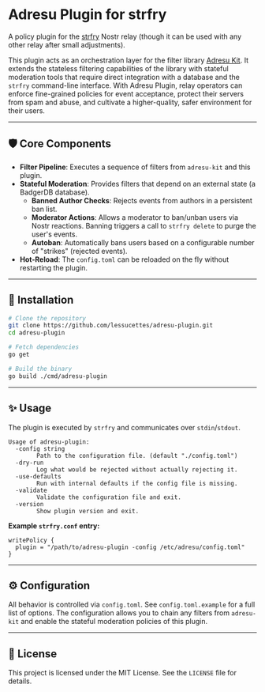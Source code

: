 # Adresu Plugin for strfry

A policy plugin for the [strfry](https://github.com/hoytech/strfry) Nostr relay (though it can be used with any other relay after small adjustments).

This plugin acts as an orchestration layer for the filter library [Adresu Kit](https://github.com/lessucettes/adresu-kit). It extends the stateless filtering capabilities of the library with stateful moderation tools that require direct integration with a database and the `strfry` command-line interface. With Adresu Plugin, relay operators can enforce fine-grained policies for event acceptance, protect their servers from spam and abuse, and cultivate a higher-quality, safer environment for their users. 

---

## 🛡️ Core Components

* **Filter Pipeline**: Executes a sequence of filters from `adresu-kit` and this plugin.
* **Stateful Moderation**: Provides filters that depend on an external state (a BadgerDB database).
    * **Banned Author Checks**: Rejects events from authors in a persistent ban list.
    * **Moderator Actions**: Allows a moderator to ban/unban users via Nostr reactions. Banning triggers a call to `strfry delete` to purge the user's events.
    * **Autoban**: Automatically bans users based on a configurable number of "strikes" (rejected events).
* **Hot-Reload**: The `config.toml` can be reloaded on the fly without restarting the plugin.

---

## 🚀 Installation

```bash
# Clone the repository
git clone https://github.com/lessucettes/adresu-plugin.git
cd adresu-plugin

# Fetch dependencies
go get

# Build the binary
go build ./cmd/adresu-plugin
```

-----

## ✨ Usage

The plugin is executed by `strfry` and communicates over `stdin`/`stdout`.

```
Usage of adresu-plugin:
  -config string
        Path to the configuration file. (default "./config.toml")
  -dry-run
        Log what would be rejected without actually rejecting it.
  -use-defaults
        Run with internal defaults if the config file is missing.
  -validate
        Validate the configuration file and exit.
  -version
        Show plugin version and exit.
```

**Example `strfry.conf` entry:**

```
writePolicy {
  plugin = "/path/to/adresu-plugin -config /etc/adresu/config.toml"
}
```

-----

## ⚙️ Configuration

All behavior is controlled via `config.toml`. See `config.toml.example` for a full list of options. The configuration allows you to chain any filters from `adresu-kit` and enable the stateful moderation policies of this plugin.

-----

## 📄 License

This project is licensed under the MIT License. See the `LICENSE` file for details.
